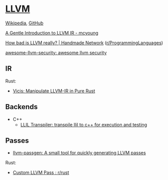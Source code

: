 # [LLVM](https://www.llvm.org/)
[Wikipedia](https://en.wikipedia.org/wiki/LLVM), [GitHub](https://github.com/llvm/llvm-project)

[A Gentle Introduction to LLVM IR - mcyoung](https://mcyoung.xyz/2023/08/01/llvm-ir/)

[How bad is LLVM really? | Handmade Network](https://c3.handmade.network/blog/p/8852-how_bad_is_llvm_really) ([r/ProgrammingLanguages](https://www.reddit.com/r/ProgrammingLanguages/comments/19ae8jb/how_bad_is_llvm_really/))

[awesome-llvm-security: awesome llvm security](https://github.com/gmh5225/awesome-llvm-security)

## IR
Rust:
- [Vicis: Manipulate LLVM-IR in Pure Rust](https://github.com/maekawatoshiki/vicis)

## Backends
- C++
  - [LLIL Transpiler: transpile llil to c++ for execution and testing](https://github.com/Vector35/llil_transpiler)

## Passes
- [llvm-passgen: A small tool for quickly generating LLVM passes](https://github.com/woodruffw/llvm-passgen)

Rust:
- [Custom LLVM Pass : r/rust](https://www.reddit.com/r/rust/comments/tyfb2n/custom_llvm_pass/)